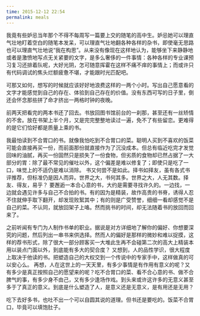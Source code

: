 ```yaml
---
time: 2015-12-12 22:54
permalink: meals
---
```

  我竟有些妒忌当年那个不得不每周写一篇要上交的随笔的高中生。妒忌她可以理直气壮地盯着空白的随笔本发呆，可以理直气壮地翻各种各样的杂书，即使毫无思路也可以理直气壮地说“我在构思”。从来没有像现在这样地认为，能够坐下来静静地或者是激愤地写点无关紧要的文字，是多么奢侈的一件事情：各种各样的专业课预习复习还排着队呢，大好光阴，怎可随意挥霍在这样不痛不痒的事情上；而或许只有代码调试的焦头烂额疲惫不堪，才能跟时光匹配吧。
  <!--excerpt-->

  可那又如何，想写的时候就应该好好地浪费这样的一两个小时。写出自己愿意看的文字才能感觉到自己的存在、体验到自己存在的价值。没有东西可写的日子里，倒还会怀念那些拼了命才挤出一两格时钟的夜晚。

  前两天把看完的两本书还了回去。书放回图书馆前台的一刹那，甚至还有一丝矫情的不舍。放在书架上半个月，又是完完整整地读过一遍，免不了有些留恋。更难得的是它们恰好都是质量上乘的书。

  我最怕读到不合胃口的书。就像我怕吃到不合胃口的菜。聪明人买到不喜欢的饭菜可能会直接再买一份，而前面那份就直接作为了沉没成本。但总有临近吃完才发觉回味的油腻，再买一份固然只是损失了一份食物，但劣质的食物却已然占据了一大部分的胃：除了最不常见的催吐以外，这个偏差是难以修复了；即使只是吃了一口，味觉上的不适仍是难以消除。
  书又何尝不是如此。择书如择友，虽有各式书评推荐，但标准仍是因人而异。世界之大，书何其多。世界之大，人无其数。择友、得友，易乎？
  要邂逅一本合心意的书，大约是需要寻找许久的。一边找，一边就会遇见许多与自己不合拍的书。有的因为是精装，故作高贵的书脊，诱得人忍不住就伸手取下翻开，却发现败絮其中；有的则是广受赞誉，细细一看却感觉不是自己的菜。不认同，就放回架子上咯。然而挑书的时间，却无法随着书的放回而回来了。

  之前听闻有专门为人制作书单的职业。据说是对方详细地了解你的偏好、你想要深究的问题，然后列出一串书来供选择。然而人的偏好是那样的微妙和难以捉摸，这样的荐书形式，除了很大一部分顾客买一大堆此生再不会碰第二次的高大上精装本用以装点门面以外，到底能有多大的契合度？
  又想到，人的品性学识，很大程度上取决于他读的书。把塑造自己的大权交到一个传说中的专家手中，这样做真的可以安心么。
  再想，人在这世上的一天天里，有多少事情是有作用有意义的呢？又有多少是真正按照自己的愿望来的呢？吃不合胃口的菜、看不合心意的书、做不合脾气的事，有多少身不由己，又有多少逢场作戏。到头来或许这许多的无意义甚至多于了真正的意义。到底是什么塑造了人，是意义还是无意义，是有用还是无用？

  吃下去好多书，也吐不出一个可以自圆其说的道理。但书还是要吃的。饭菜不合胃口，毕竟可以填饱肚子。




